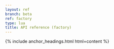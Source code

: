 ```yaml
---
layout: ref
branch: beta
ref: factory
type: lua
title: API reference (factory)
---
```

{% include anchor_headings.html html=content %}